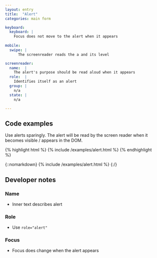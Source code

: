 ```yaml
---
layout: entry
title:  "Alert"
categories: main form

keyboard:
  keyboard: |
    Focus does not move to the alert when it appears
    
mobile:
  swipe: |
      The screenreader reads the a and its level

screenreader:  
  name:  |
    The alert's purpose should be read aloud when it appears
  role:  |
    Identifies itself as an alert
  group: |
    n/a
  state: |
    n/a

---
```


## Code examples

Use alerts sparingly. The alert will be read by the screen reader when it becomes visible / appears in the DOM.

{% highlight html %}
{% include /examples/alert.html %}
{% endhighlight %}

{::nomarkdown}
<example>
{% include /examples/alert.html %}
</example>
{:/}


## Developer notes

### Name
- Inner text describes alert

### Role
- Use `role="alert"` 

### Focus
- Focus does change when the alert appears

